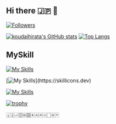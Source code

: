 ## Hi there 🇯🇵 👋


[![Followers](https://badgen.org/img/bluesky/hk0601.bsky.social/followers?style=plastic)](https://bsky.app/profile/hk0601.bsky.social)

[![koudaihirata's GitHub stats](https://github-readme-stats.vercel.app/api?username=koudaihirata&theme=solarized-light&show_icons=true)](https://github.com/koudaihirata/github-readme-stats)
[![Top Langs](https://github-readme-stats.vercel.app/api/top-langs/?username=koudaihirata&theme=solarized-light&show_icons=true&layout=compact)](https://github.com/koudaihirata/github-readme-stats)

## MySkill
[![My Skills](https://skillicons.dev/icons?i=html,pug,css,sass,js,ts,react,nextjs,swift)](https://skillicons.dev)

[![My Skills](https://skillicons.dev/icons?i=php,laravel,py,flask,)](https://skillicons.dev)

[![My Skills](https://skillicons.dev/icons?i=firebase,mysql,bun)](https://skillicons.dev)

[![trophy](https://github-profile-trophy.vercel.app/?username=koudaihirata&theme=solarized-light)](https://github.com/ryo-ma/github-profile-trophy)

🀇🀏🀐🀘🀙🀡🀀🀁🀂🀃🀆🀅🀄︎
